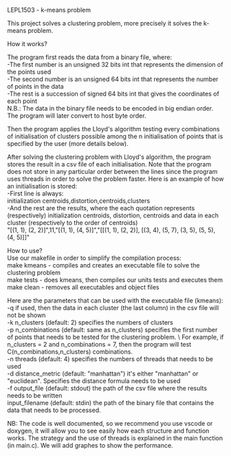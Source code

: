 LEPL1503 - k-means problem

This project solves a clustering problem, more precisely it solves the k-means problem. 

How it works?

The program first reads the data from a binary file, where: \
-The first number is an unsigned 32 bits int that represents the dimension of the points used \
-The second number is an unsigned 64 bits int that represents the number of points in the data \
-The rest is a succession of signed 64 bits int that gives the coordinates of each point \
N.B.: The data in the binary file needs to be encoded in big endian order. The program will later convert to host byte order. 

Then the program applies the Lloyd's algorithm testing every combinations of initialisation of clusters possible among the n initialisation of points that is specified by the user (more details below). 

After solving the clustering problem with Lloyd's algorithm, the program stores the result in a csv file of each initialisation. Note that the program does not store in any particular order between the lines since the program uses threads in order to solve the problem faster. Here is an example of how an initialisation is stored: \
-First line is always: \
initialization centroids,distortion,centroids,clusters \
-And the rest are the results, where the each quotation represents (respectively) initialization centroids, distortion, centroids and data in each cluster (respectively to the order of centroids) \
"[(1, 1), (2, 2)]",11,"[(1, 1), (4, 5)]","[[(1, 1), (2, 2)], [(3, 4), (5, 7), (3, 5), (5, 5), (4, 5)]]" 

How to use? \
Use our makefile in order to simplify the compilation process: \
make kmeans - compiles and creates an executable file to solve the clustering problem \
make tests - does kmeans, then compiles our units tests and executes them \
make clean - removes all executables and object files 

Here are the parameters that can be used with the executable file (kmeans): \
-q if used, then the data in each cluster (the last column) in the csv file will not be shown \
-k n_clusters (default: 2) specifies the numbers of clusters  \
-p n_combinations (default: same as n_clusters) specifies the first number of points that needs to be tested for the clustering problem. \ For example, if n_clusters = 2 and n_combinations = 7, then the program will test C(n_combinations,n_clusters) combinations.  \
-n threads (default: 4) specifies the numbers of threads that needs to be used \
-d distance_metric (default: "manhattan") it's either "manhattan" or "euclidean". Specifies the distance formula needs to be used \
-f output_file (default: stdout) the path of the csv file where the results needs to be written \
input_filename (default: stdin) the path of the binary file that contains the data that needs to be processed. 

NB: The code is well documented, so we recommend you use vscode or doxygen, it will allow you to see easily how each structure and function works. The strategy and the use of threads is explained in the main function (in main.c). We will add graphes to show the performance.
